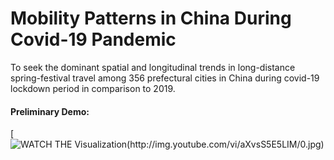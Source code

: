 # Mobility Patterns in China During Covid-19 Pandemic
To seek the dominant spatial and longitudinal trends in long-distance spring-festival travel among 356 prefectural cities in China during covid-19 lockdown period in comparison to 2019.

#### Preliminary Demo:

[![WATCH THE Visualization(http://img.youtube.com/vi/aXvsS5E5LIM/0.jpg)](http://www.youtube.com/watch?v=aXvsS5E5LIM)